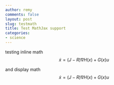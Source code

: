 ```yaml
---
author: remy
comments: false
layout: post
slug: testmath
title: Test MathJax support
categories:
- science
---
```


testing inline math $$\dot x = (J-R) \nabla H(x) + G(x) u$$

and display math
$$
\begin{equation}
	\dot x = (J-R) \nabla H(x) + G(x) u
\end{equation}
$$